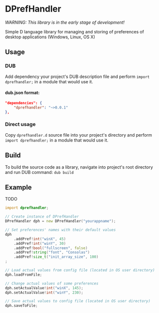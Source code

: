 # DPrefHandler
*WARNING: This library is in the early stage of development!*

Simple D language library for managing and storing of preferences of desktop applications (Windows, Linux, OS X)

## Usage
### DUB
Add dependency your project's DUB description file and perform `import dprefhandler;` in a module that would use it.
#### dub.json format:
```json
"dependencies": {
    "dprefhandler": "~>0.0.1"
},
```
### Direct usage
Copy `dprefhandler.d` source file into your project's directory and perform `import dprefhandler;` in a module that would use it.

## Build
To build the source code as a library, navigate into project's root directory and run DUB command: `dub build`

## Example
TODO
```d
import dprefhandler;

// Create instance of DPrefHandler
DPrefHandler dph = new DPrefHandler("yourappname");

// Set preferences' names with their default values
dph
    .addPref!int("winX", 45)
    .addPref!int("winY", 30)
    .addPref!bool("fullscreen", false)
    .addPref!string("font", "Consolas")
    .addPref!size_t("init_array_size", 100)
;

// Load actual values from config file (located in OS user directory)
dph.loadFromFile;

// Change actual values of some preferences
dph.setActualValue!int("winX", 145);
dph.setActualValue!int("winY", 230);

// Save actual values to config file (located in OS user directory)
dph.saveToFile;
```

